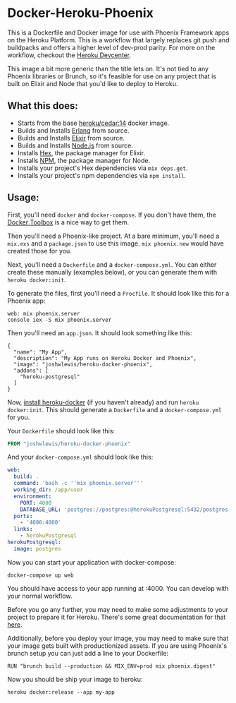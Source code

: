 # Docker-Heroku-Phoenix

This is a Dockerfile and Docker image for use with Phoenix Framework apps on
the Heroku Platform. This is a workflow that largely replaces git push and
buildpacks and offers a higher level of dev-prod parity. For more on the
workflow, checkout the [Heroku Devcenter](https://devcenter.heroku.com/articles/docker).

This image a bit more generic than the title lets on. It's not tied to any
Phoenix libraries or Brunch, so it's feasible for use on any project that is
built on Elixir and Node that you'd like to deploy to Heroku.

## What this does:

- Starts from the base [heroku/cedar:14](https://hub.docker.com/r/heroku/nodejs/) docker image.
- Builds and Installs [Erlang](https://www.erlang.org) from source.
- Builds and Installs [Elixir](https://elixir-lang.org) from source.
- Builds and Installs [Node.js](https://nodejs.org) from source.
- Installs [Hex](https://hex.pm), the package manager for Elixir.
- Installs [NPM](https://npmjs.org), the package manager for Node.
- Installs your project's Hex dependencies via `mix deps.get`.
- Installs your project's npm dependencies via `npm install`.

## Usage:

First, you'll need `docker` and `docker-compose`. If you don't have them, the
[Docker Toolbox](https://docker.com/toolbox) is a nice way to get them.

Then you'll need a Phoenix-like project. At a bare minimum, you'll need a
`mix.exs` and a `package.json` to use this image. `mix phoenix.new` would
have created those for you.

Next, you'll need a `Dockerfile` and a `docker-compose.yml`. You can either
create these manually (examples below), or you can generate them with
`heroku docker:init`.

To generate the files, first you'll need a `Procfile`. It should look like
this for a Phoenix app:

```
web: mix phoenix.server
console iex -S mix phoenix.server
```

Then you'll need an `app.json`. It should look something like this:

```
{
  "name": "My App",
  "description": "My App runs on Heroku Docker and Phoenix",
  "image": "joshwlewis/heroku-docker-phoenix",
  "addons": [
    "heroku-postgresql"
  ]
}
```

Now, [install heroku-docker](https://github.com/heroku/heroku-docker) (if you
haven't already) and run `heroku docker:init`. This should generate a 
`Dockerfile` and a `docker-compose.yml` for you.

Your `Dockerfile` should look like this:

```Dockerfile
FROM "joshwlewis/heroku-docker-phoenix"
```

And your `docker-compose.yml` should look like this:

```yaml
web:
  build: .
  command: 'bash -c ''mix phoenix.server'''
  working_dir: /app/user
  environment:
    PORT: 4000
    DATABASE_URL: 'postgres://postgres:@herokuPostgresql:5432/postgres'
  ports:
    - '4000:4000'
  links:
    - herokuPostgresql
herokuPostgresql:
  image: postgres
```

Now you can start your application with docker-compose:

`docker-compose up web`

You should have access to your app running at <docker-ip>:4000. You can develop
with your normal workflow.

Before you go any further, you may need to make some adjustments to your
project to prepare it for Heroku. There's some great documentation for that
[here](http://www.phoenixframework.org/docs/heroku).

Additionally, before you deploy your image, you may need to make sure that your
image gets built with productionized assets. If you are using Phoenix's brunch
setup you can just add a line to your Dockerfile:

```
RUN "brunch build --production && MIX_ENV=prod mix phoenix.digest"
```

Now you should be ship your image to heroku:

`heroku docker:release --app my-app`
